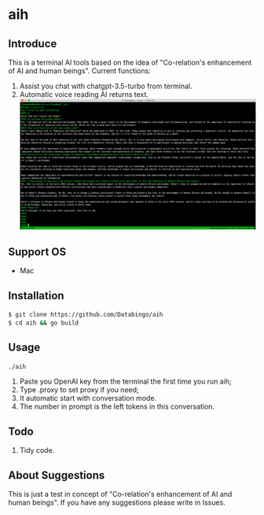 # aih

## Introduce
This is a terminal AI tools based on the idea of "Co-relation's enhancement of AI and human beings". 
Current functions:
1. Assist you chat with chatgpt-3.5-turbo from terminal.
2. Automatic voice reading AI returns text. 
![screenshot](aih.png)

## Support OS
- Mac

## Installation
```bash
$ git clone https://github.com/Databingo/aih
$ cd aih && go build 
```

## Usage
```bash
./aih
```
1. Paste you OpenAI key from the terminal the first time you run aih;
2. Type .proxy to set proxy if you need;
3. It automatic start with conversation mode.
4. The number in prompt is the left tokens in this conversation.

## Todo
1. Tidy code.

## About Suggestions
This is just a test in concept of "Co-relation's enhancement of AI and human beings". 
If you have any suggestions please write in Issues.



